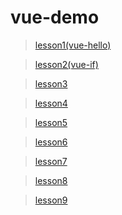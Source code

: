 # vue-demo
>[lesson1(vue-hello)](https://github.com/Aftery/vue-demo/blob/master/lesson1/index.html) 

>[lesson2(vue-if)](https://github.com/Aftery/vue-demo/blob/master/lesson2/vue-if.html)

>[lesson3]()

>[lesson4]()

>[lesson5]()

>[lesson6]()

>[lesson7]()

>[lesson8]()

>[lesson9]()
